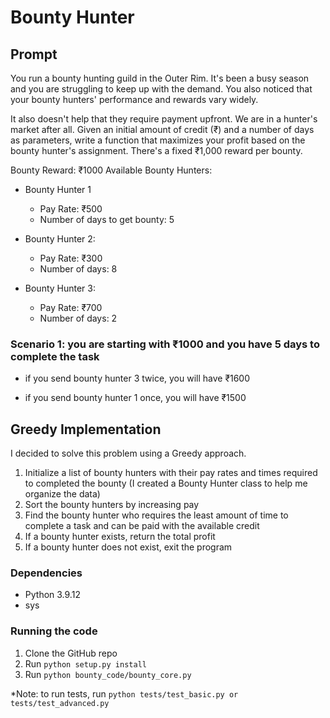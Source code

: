 # Bounty Hunter



## Prompt

You run a bounty hunting guild in the Outer Rim. It's been a busy season and you are struggling to keep up with the demand. You also noticed that your bounty hunters' performance and rewards vary widely.

It also doesn't help that they require payment upfront. We are in a hunter's market after all.
Given an initial amount of credit (₹) and a number of days as parameters, write a function that maximizes your profit based on the bounty hunter's assignment. There's a fixed ₹1,000 reward per bounty.

Bounty Reward: ₹1000
Available Bounty Hunters:

* Bounty Hunter 1
    - Pay Rate: ₹500
    - Number of days to get bounty: 5

* Bounty Hunter 2:
    - Pay Rate: ₹300
    - Number of days: 8

* Bounty Hunter 3:
    - Pay Rate: ₹700
    - Number of days: 2

 
### Scenario 1: you are starting with ₹1000 and you have 5 days to complete the task

* if you send bounty hunter 3 twice, you will have ₹1600

* if you send bounty hunter 1 once, you will have ₹1500



## Greedy Implementation

I decided to solve this problem using a Greedy approach. 
1. Initialize a list of bounty hunters with their pay rates and times required to completed the bounty (I created a Bounty Hunter class to help me organize the data)
2. Sort the bounty hunters by increasing pay
3. Find the bounty hunter who requires the least amount of time to complete a task and can be paid with the available credit
4. If a bounty hunter exists, return the total profit
5. If a bounty hunter does not exist, exit the program

### Dependencies

* Python 3.9.12
* sys
 
 ### Running the code
 
 1. Clone the GitHub repo
 2. Run ```python setup.py install```
 3. Run ```python bounty_code/bounty_core.py```
 
*Note: to run tests, run ```python tests/test_basic.py or tests/test_advanced.py```
